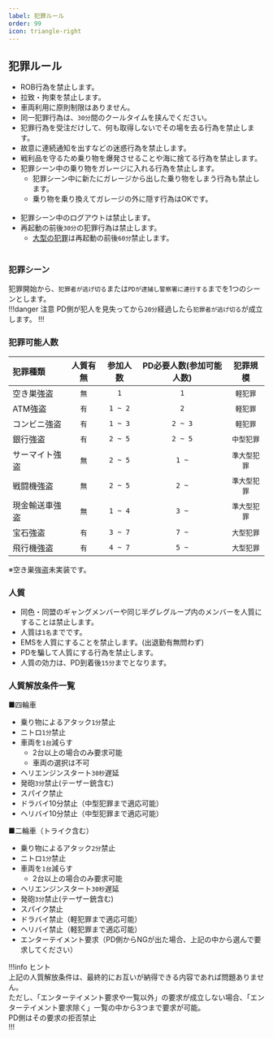 ```yaml
---
label: 犯罪ルール
order: 99
icon: triangle-right
---
```

## 犯罪ルール
- ROB行為を禁止します。
- 拉致・拘束を禁止します。
- 車両利用に原則制限はありません。
- 同一犯罪行為は、`30分`間のクールタイムを挟んでください。
- 犯罪行為を受注だけして、何も取得しないでその場を去る行為を禁止します。
- 故意に連続通知を出すなどの迷惑行為を禁止します。
- 戦利品を守るため乗り物を爆発させることや海に捨てる行為を禁止します。
- 犯罪シーン中の乗り物をガレージに入れる行為を禁止します。
  - 犯罪シーン中に新たにガレージから出した乗り物をしまう行為も禁止します。  
  - 乗り物を乗り換えてガレージの外に隠す行為はOKです。<br>
  <br>
- 犯罪シーン中のログアウトは禁止します。
- 再起動の前後`30分`の犯罪行為は禁止します。
  - [大型の犯罪](https://fivemdocs.libertasmc.xyz/rule/crime/#%E7%8A%AF%E7%BD%AA%E5%8F%AF%E8%83%BD%E4%BA%BA%E6%95%B0)は再起動の前後`60分`禁止します。<br>
  <br>

### 犯罪シーン
犯罪開始から、`犯罪者が逃げ切る`または`PDが逮捕し警察署に連行する`までを1つのシーンとします。  
!!!danger 注意
PD側が犯人を見失ってから`20分`経過したら`犯罪者が逃げ切る`が成立します。
!!!

### 犯罪可能人数
| 犯罪種類 | 人質有無 | 参加人数 | PD必要人数(参加可能人数) |犯罪規模|
|:-----------|:------------:|:------------:|:-----------------:|:------------:|
| 空き巣強盗 | `無` | `1` | `1` |`軽犯罪`|
| ATM強盗 | `有` | `1 ~ 2` | `2` |`軽犯罪`|
| コンビニ強盗 | `有` | `1 ~ 3` | `2 ~ 3` |`軽犯罪`|
| 銀行強盗 | `有` | `2 ~ 5` | `2 ~ 5` |`中型犯罪`|
| サーマイト強盗  | `無` | `2 ~ 5` | `1 ~` |`準大型犯罪`|
| 戦闘機強盗  | `無` | `2 ~ 5` | `2 ~` |`準大型犯罪`|
| 現金輸送車強盗  | `無` | `1 ~ 4` | `3 ~` |`準大型犯罪`|
| 宝石強盗  | `有` | `3 ~ 7` | `7 ~` |`大型犯罪`|
| 飛行機強盗  | `有` | `4 ~ 7` | `5 ~` |`大型犯罪`|

※空き巣強盗未実装です。

### 人質
- 同色・同盟のギャングメンバーや同じ半グレグループ内のメンバーを人質にすることは禁止します。
- 人質は`1名`までです。
- EMSを人質にすることを禁止します。(出退勤有無問わず)  
- PDを騙して人質にする行為を禁止します。
- 人質の効力は、PD到着後`15分`までとなります。

### 人質解放条件一覧
■四輪車
- 乗り物によるアタック`1分`禁止
- ニトロ`1分`禁止
- 車両を`1台`減らす
  - 2台以上の場合のみ要求可能
  - 車両の選択は不可
- ヘリエンジンスタート`30秒`遅延
- 発砲`3分`禁止(テーザー銃含む)
- スパイク禁止
- ドラバイ10分禁止（中型犯罪まで適応可能）
- ヘリバイ10分禁止（中型犯罪まで適応可能）

■二輪車（トライク含む）
- 乗り物によるアタック`2分`禁止
- ニトロ`1分`禁止
- 車両を`1台`減らす
  - 2台以上の場合のみ要求可能
- ヘリエンジンスタート`30秒`遅延
- 発砲`3分`禁止(テーザー銃含む)
- スパイク禁止
- ドラバイ禁止（軽犯罪まで適応可能）
- ヘリバイ禁止（軽犯罪まで適応可能）
- エンターテイメント要求（PD側からNGが出た場合、上記の中から選んで要求してください）

!!!info  ヒント  
上記の人質解放条件は、最終的にお互いが納得できる内容であれば問題ありません。<br>
ただし、「エンターテイメント要求や一覧以外」の要求が成立しない場合、「エンターテイメント要求除く」一覧の中から3つまで要求が可能。<br>
PD側はその要求の拒否禁止  
!!!  
